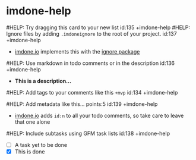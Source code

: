 imdone-help
====
#HELP: Try dragging this card to your new list id:135 +imdone-help
#HELP: Ignore files by adding `.imdoneignore` to the root of your project. id:137 +imdone-help
- [imdone.io](https://imdone.io) implements this with the [ignore package](https://www.npmjs.com/package/ignore)

#HELP: Use markdown in todo comments or in the description id:136 +imdone-help
- **This is a description...**

#HELP: Add tags to your comments like this `+mvp` id:134 +imdone-help

#HELP: Add metadata like this... points:5 id:139 +imdone-help
- [imdone.io](https://imdone.io) adds `id:n` to all your todo comments, so take care to leave that one alone

#HELP: Include subtasks using GFM task lists id:138 +imdone-help
- [ ] A task yet to be done
- [x] This is done
